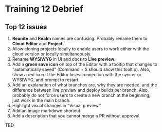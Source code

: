 # Training 12 Debrief

## Top 12 issues

1. **Reunite** and **Realm** names are confusing. Probably rename them to **Cloud Editor** and **Project**.
2. Allow cloning projects locally to enable users to work either with the cloud version or locally simultaneously.
3. Rename **WYSIWYG** in UI and docs to **Live preview**.
4. Add a **green save icon** on top of the Editor with a tooltip that changes to "automatically saved" (Command + S should show this tooltip). Also, show a red icon if the Editor loses connection with the syncer or WYSIWYG, and prompt to restart.
5. Add an explanation of what branches are, why they are needed, and the difference between live preview and deploy builds per branch. Also, probably do not force users to create a new branch at the beginning; just work in the main branch.
6. Highlight visual changes in "Visual preview."
7. Add an image markdown shortcut.
8. Add a description that you cannot merge a PR without approval.

TBD
